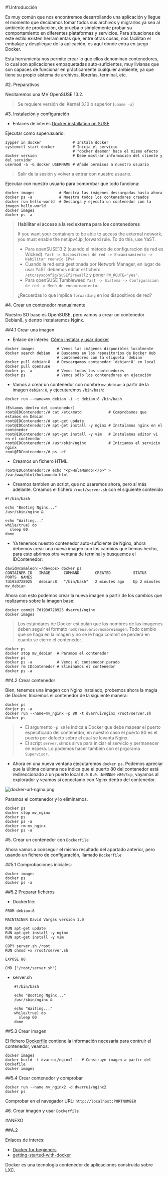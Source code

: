 
#1.Introducción

Es muy común que nos encontremos desarrollando una aplicación y llegue 
el momento que decidamos tomar todos sus archivos y migrarlos ya sea al 
ambiente de producción, de prueba o simplemente probar su comportamiento 
en diferentes plataformas y servicios. Para situaciones de este estilo 
existen herramientas que, entre otras cosas, nos facilitan el embalaje 
y despliegue de la aplicación, es aquí donde entra en juego Docker.

Esta herramienta nos permite crear lo que ellos denominan contenedores, 
lo cual son aplicaciones empaquetadas auto-suficientes, muy livianas
 que son capaces de funcionar en prácticamente cualquier ambiente, 
 ya que tiene su propio sistema de archivos, librerías, terminal, etc. 

#2. Preparativos

Nesitaremos una MV OpenSUSE 13.2.

> Se requiere versión del Kernel 3.10 o superior (`uname -a`)

#3. Instalación y configuración

* Enlaces de interés [Docker installation on SUSE](https://docs.docker.com/engine/installation/linux/SUSE)

Ejecutar como superusuario:
```
zypper in docker              # Instala docker
systemctl start docker        # Inicia el servicio
                              # "docker daemon" hace el mismo efecto
docker version                # Debe mostrar información del cliente y del servidor
usermod -a -G docker USERNAME # Añade permisos a nuestro usuario
```

> Salir de la sesión y volver a entrar con nuestro usuario.

Ejecutar con nuestro usuario para comprobar que todo funciona:
``` 
docker images           # Muestra las imágenes descargadas hasta ahora
docker ps -a            # Muestra todos los contenedores creados
docker run hello-world  # Descarga y ejecuta un contenedor con la imagen hello-world
docker images
docker ps -a
``` 

> **Habilitar el acceso a la red externa para los contenedores**
>
> If you want your containers to be able to access the external network, 
you must enable the net.ipv4.ip_forward rule. To do this, use YaST.
>
> * Para openSUSE13.2 (cuando el método de configuracion de red es Wicked).
`Yast -> Dispositivos de red -> Encaminamiento -> Habilitar reenvío IPv4`
> * Cuando la red está gestionada por Network Manager, en lugar de usar YaST 
debemos editar el fichero `/etc/sysconfig/SuSEfirewall2` y poner `FW_ROUTE="yes"`.
> * Para openSUSE Tumbleweed `Yast -> Sistema -> Configuración de red -> Menú de encaminamiento`.
>
> ¿Recuerdas lo que implica `forwarding` en los dispositivos de red?

#4. Crear un contenedor manualmente

Nuestro SO base es OpenSUSE, pero vamos a crear un contenedor Debian8, 
y dentro instalaremos Nginx.

##4.1 Crear una imagen

* Enlace de interés: [Cómo instalar y usar docker](http://codehero.co/como-instalar-y-usar-docker/)

```
docker images          # Vemos las imágenes disponibles localmente
docker search debian   # Buscamos en los repositorios de Docker Hub
                       # contenedores con la etiqueta `debian`
docker pull debian:8   # Descargamos contenedor `debian:8` en local
docker pull opensuse
docker ps -a           # Vemos todos los contenedores
docker ps              # Vemos sólo los contenedores en ejecución
```  

* Vamos a crear un contenedor con nombre `mv_debian` a partir de la
imagen `debian:8`, y ejecutaremos `/bin/bash`: 
```
docker run --name=mv_debian -i -t debian:8 /bin/bash

(Estamos dentro del contenedor)
root@IDContenedor:/# cat /etc/motd            # Comprobamos que estamos en Debian
root@IDContenedor:/# apt-get update
root@IDContenedor:/# apt-get install -y nginx # Instalamos nginx en el contenedor
root@IDContenedor:/# apt-get install -y vim   # Instalamos editor vi en el contenedor
root@IDContenedor:/# /usr/sbin/nginx          # Iniciamos el servicio nginx
root@IDContenedor:/# ps -ef
```

* Creamos un fichero HTML.
```
root@IDContenedor:/# echo "<p>HolaMundo!</p>" > /var/www/html/holamundo.html
```

* Creamos tambien un script, que no usaremos ahora, pero sí más adelante.
Creamos el fichero `/root/server.sh` con el siguiente contenido
```
#!/bin/bash

echo "Booting Nginx..."
/usr/sbin/nginx &

echo "Waiting..."
while/true) do
  sleep 60
done
```

* Ya tenemos nuestro contenedor auto-suficiente de Nginx, ahora debemos 
crear una nueva imagen con los cambios que hemos hecho, para esto
abrimos otra ventana de terminal y busquemos el IDContenedor:

```
david@camaleon:~/devops> docker ps
CONTAINER ID   IMAGE      COMMAND       CREATED          STATUS         PORTS  NAMES
7d193d728925   debian:8   "/bin/bash"   2 minutes ago    Up 2 minutes          mv_debian
``` 

Ahora con esto podemos crear la nueva imagen a partir de los cambios que realizamos sobre la imagen base:
```
docker commit 7d193d728925 dvarrui/nginx
docker images
``` 

> Los estándares de Docker estipulan que los nombres de las imagenes deben 
seguir el formato `nombreusuario/nombreimagen`.
> Todo cambio que se haga en la imagen y no se le haga commit se perderá en cuanto se cierre el contenedor. 

```
docker ps 
docker stop mv_debian  # Paramos el contenedor
docker ps 
docker ps -a           # Vemos el contenedor parado
docker rm IDcontenedor # Eliminamos el contenedor
docker ps -a 
``` 

##4.2 Crear contenedor

Bien, tenemos una imagen con Nginx instalado, probemos ahora la magia de Docker. 
Iniciemos el contenedor de la siguiente manera:

``` 
docker ps
docjer ps -a
docker run --name=mv_nginx -p 80 -t dvarrui/nginx /root/server.sh
docker ps
``` 

> * El argumento `-p 80` le indica a Docker que debe mapear el puerto especificado 
del contenedor, en nuestro caso el puerto 80 es el puerto por defecto 
sobre el cual se levanta Nginx. 
> * El script `server.sh`nos sirve para iniciar el servicio y permanecer en espera.
Lo podemos hacer también con el prgorama `Supervisor`.

* Ahora en una nueva ventana ejecutaremos `docker ps`. Podemos apreciar 
que la última columna nos indica que el puerto 80 del contenedor 
está redireccionado a un puerto local `0.0.0.0.:NNNNNN->80/tcp`, vayamos al explorador 
y veamos si conectamo con Nginx dentro del contenedor.

![docker-url-nginx.png](./files/docker-url-nginx.png)

Paramos el contenedor y lo eliminamos.

```
docker ps
docker stop mv_nginx
docker ps
docker ps -a
docker rm mv_nginx
docker ps -a
```

#5. Crear un contenedor con `Dockerfile`

Ahora vamos a conseguir el mismo resultado del apartado anterior, pero
usando un fichero de configuración, llamado `Dockerfile`

##5.1 Comprobaciones iniciales:

```
docker images
docker ps
docker ps -a
```

##5.2 Preparar ficheros

* Dockerfile:
```
FROM debian:8

MAINTAINER David Vargas version 1.0

RUN apt-get update
RUN apt-get install -y nginx
RUN apt-get install -y vim

COPY server.sh /root
RUN chmod +x /root/server.sh

EXPOSE 80

CMD ["/root/server.sh"]
```
* server.sh
```
    #!/bin/bash

    echo "Booting Nginx..."
    /usr/sbin/nginx &

    echo "Waiting..."
    while/true) do
      sleep 60
    done
```

##5.3 Crear imagen

El fichero [Dockerfile](./files/Dockerfile) contiene la información 
necesaria para contruir el contenedor, veamos:

```
docker images
docker build -t dvarrui/nginx2 .  # Construye imagen a partir del Dockefile
docker images
```

##5.4 Crear contenedor y comprobar

```
docker run --name mv_nginx2 -d dvarrui/nginx2
docker ps
``` 

Comprobar en el navegador URL: `http://localhost:PORTNUMBER`

#6. Crear imagen y usar `Dockerfile`


#ANEXO

##A.2

Enlaces de interés:
* [Docker for beginners](http://prakhar.me/docker-curriculum/)
* [getting-started-with-docker](http://www.linux.com/news/enterprise/systems-management/873287-getting-started-with-docker)

Docker es una tecnología contenedor de aplicaciones construida sobre LXC.
